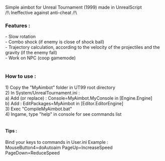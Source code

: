 Simple aimbot for Unreal Tournament (1999) made in UnrealScript <br />
/!\ Ineffective against anti-cheat /!\


<h3>Features : </h3>
- Slow rotation<br />
- Combo shock (if enemy is close of shock ball)<br />
- Trajectory calculation, according to the velocity of the projectiles and the gravity (if the enemy fall)<br />
- Work on NPC (coop gamemode)<br />
<br />
<h3>How to use :</h3>
1) Copy the "MyAimbot" folder in UT99 root directory <br />
2) In System/UnrealTournament.ini :<br />
a) Add (or replace) : Console=MyAimbot.MyConsole in [Engine.Engine] <br />
b) Add : EditPackages=MyAimbot in [Editor.EditorEngine] <br />
3) Exec "CompileMyAimbot.bat" <br />
4) Ingame, type "help" in console for see commands list <br /> <br />

<h4>Tips :</h4>
Bind your keys to commands in User.ini
Example : 
MouseButton4=doAutoaim
PageUp=IncreaseSpeed
PageDown=ReduceSpeed
